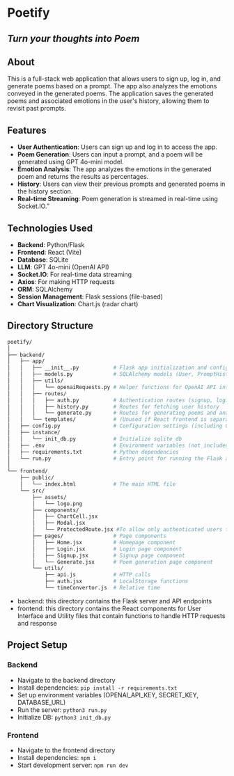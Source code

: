 # Poetify
## _Turn your thoughts into Poem_

## About
This is a full-stack web application that allows users to sign up, log in, and generate poems based on a prompt. The app also analyzes the emotions conveyed in the generated poems. The application saves the generated poems and associated emotions in the user's history, allowing them to revisit past prompts.

## Features
* **User Authentication**: Users can sign up and log in to access the app.
* **Poem Generation**: Users can input a prompt, and a poem will be generated using GPT 4o-mini model.
* **Emotion Analysis**: The app analyzes the emotions in the generated poem and returns the results as percentages.
* **History**: Users can view their previous prompts and generated poems in the history section.
* **Real-time Streaming**: Poem generation is streamed in real-time using Socket.IO.”

## Technologies Used
* **Backend**: Python/Flask
* **Frontend**: React (Vite)
* **Database**: SQLite
* **LLM**: GPT 4o-mini (OpenAI API)
* **Socket.IO**: For real-time data streaming
* **Axios**: For making HTTP requests
* **ORM**: SQLAlchemy
* **Session Management**: Flask sessions (file-based)
* **Chart Visualization**: Chart.js (radar chart)

## Directory Structure
``` bash
poetify/
│
├── backend/
│   ├── app/
│   │   ├── __init__.py           # Flask app initialization and configuration
│   │   ├── models.py             # SQLAlchemy models (User, PromptHistory)
│   │   ├── utils/
│   │   │   └── openaiRequests.py # Helper functions for OpenAI API interactions
│   │   ├── routes/
│   │   │   ├── auth.py           # Authentication routes (signup, login)
│   │   │   ├── history.py        # Routes for fetching user history
│   │   │   └── generate.py       # Routes for generating poems and analyzing emotions
│   │   └── templates/            # (Unused if React frontend is separate)
│   ├── config.py                 # Configuration settings (including OpenAI API key)
│   ├── instance/
│   │   └── init_db.py            # Initialize sqlite db
│   ├── .env                      # Environment variables (not included in version control)
│   ├── requirements.txt          # Python dependencies
│   └── run.py                    # Entry point for running the Flask app
│
└── frontend/
    ├── public/
    │   └── index.html            # The main HTML file
    └── src/
        ├── assets/               
        │   └── logo.png
        ├── components/
        │   ├── ChartCell.jsx
        │   ├── Modal.jsx
        │   └── ProtectedRoute.jsx #To allow only authenticated users to access certain routes
        ├── pages/                # Page components
        │   ├── Home.jsx          # Homepage component
        │   ├── Login.jsx         # Login page component
        │   ├── Signup.jsx        # Signup page component
        │   └── Generate.jsx      # Poem generation page component
        └── utils/
            ├── api.js            # HTTP calls
            ├── auth.jsx          # LocalStorage functions
            └── timeConvertor.js  # Relative time
```
* backend: this directory contains the Flask server and API endpoints
* frontend: this directory contains the React components for User Interface and Utility files that contain functions to handle HTTP requests and response
## Project Setup

### Backend
* Navigate to the backend directory
* Install dependencies: ```pip install -r requirements.txt```
* Set up environment variables (OPENAI_API_KEY, SECRET_KEY, DATABASE_URL)
* Run the server: ```python3 run.py```
* Initialize DB: ```python3 init_db.py```

### Frontend
* Navigate to the frontend directory
* Install dependencies: ```npm i```
* Start development server: ```npm run dev```
